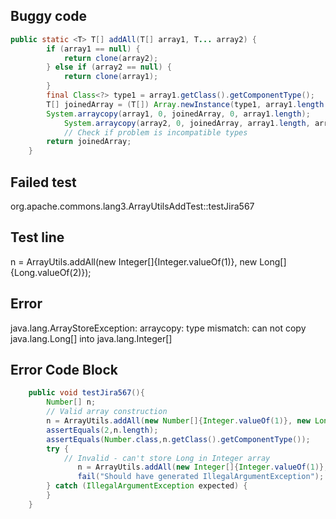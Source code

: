 ## Buggy code
```java
public static <T> T[] addAll(T[] array1, T... array2) {
        if (array1 == null) {
            return clone(array2);
        } else if (array2 == null) {
            return clone(array1);
        }
        final Class<?> type1 = array1.getClass().getComponentType();
        T[] joinedArray = (T[]) Array.newInstance(type1, array1.length + array2.length);
        System.arraycopy(array1, 0, joinedArray, 0, array1.length);
            System.arraycopy(array2, 0, joinedArray, array1.length, array2.length);
            // Check if problem is incompatible types
        return joinedArray;
    }
```

## Failed test
org.apache.commons.lang3.ArrayUtilsAddTest::testJira567

## Test line
n = ArrayUtils.addAll(new Integer[]{Integer.valueOf(1)}, new Long[]{Long.valueOf(2)});

## Error
java.lang.ArrayStoreException: arraycopy: type mismatch: can not copy java.lang.Long[] into java.lang.Integer[]

## Error Code Block
```java
    public void testJira567(){
        Number[] n;
        // Valid array construction
        n = ArrayUtils.addAll(new Number[]{Integer.valueOf(1)}, new Long[]{Long.valueOf(2)});
        assertEquals(2,n.length);
        assertEquals(Number.class,n.getClass().getComponentType());
        try {
            // Invalid - can't store Long in Integer array
               n = ArrayUtils.addAll(new Integer[]{Integer.valueOf(1)}, new Long[]{Long.valueOf(2)});
               fail("Should have generated IllegalArgumentException");
        } catch (IllegalArgumentException expected) {
        }
    }
```
